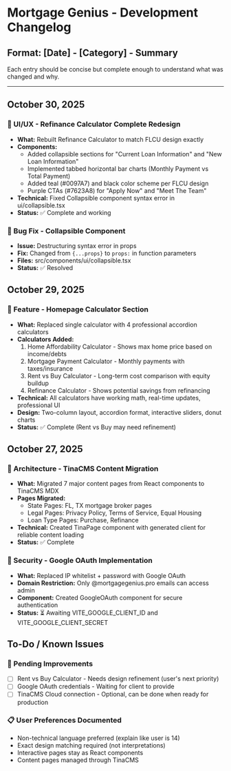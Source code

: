# Mortgage Genius - Development Changelog

## Format: [Date] - [Category] - Summary
Each entry should be concise but complete enough to understand what was changed and why.

---

## October 30, 2025

### 🎨 UI/UX - Refinance Calculator Complete Redesign
- **What:** Rebuilt Refinance Calculator to match FLCU design exactly
- **Components:** 
  - Added collapsible sections for "Current Loan Information" and "New Loan Information"
  - Implemented tabbed horizontal bar charts (Monthly Payment vs Total Payment)
  - Added teal (#0097A7) and black color scheme per FLCU design
  - Purple CTAs (#7623A8) for "Apply Now" and "Meet The Team"
- **Technical:** Fixed Collapsible component syntax error in ui/collapsible.tsx
- **Status:** ✅ Complete and working

### 🐛 Bug Fix - Collapsible Component
- **Issue:** Destructuring syntax error in props
- **Fix:** Changed from `{...props}` to `props:` in function parameters
- **Files:** src/components/ui/collapsible.tsx
- **Status:** ✅ Resolved

## October 29, 2025

### 🧮 Feature - Homepage Calculator Section
- **What:** Replaced single calculator with 4 professional accordion calculators
- **Calculators Added:**
  1. Home Affordability Calculator - Shows max home price based on income/debts
  2. Mortgage Payment Calculator - Monthly payments with taxes/insurance
  3. Rent vs Buy Calculator - Long-term cost comparison with equity buildup
  4. Refinance Calculator - Shows potential savings from refinancing
- **Technical:** All calculators have working math, real-time updates, professional UI
- **Design:** Two-column layout, accordion format, interactive sliders, donut charts
- **Status:** ✅ Complete (Rent vs Buy may need refinement)

## October 27, 2025

### 📝 Architecture - TinaCMS Content Migration
- **What:** Migrated 7 major content pages from React components to TinaCMS MDX
- **Pages Migrated:**
  - State Pages: FL, TX mortgage broker pages
  - Legal Pages: Privacy Policy, Terms of Service, Equal Housing
  - Loan Type Pages: Purchase, Refinance
- **Technical:** Created TinaPage component with generated client for reliable content loading
- **Status:** ✅ Complete

### 🔐 Security - Google OAuth Implementation
- **What:** Replaced IP whitelist + password with Google OAuth
- **Domain Restriction:** Only @mortgagegenius.pro emails can access admin
- **Component:** Created GoogleOAuth component for secure authentication
- **Status:** ⏳ Awaiting VITE_GOOGLE_CLIENT_ID and VITE_GOOGLE_CLIENT_SECRET

## To-Do / Known Issues

### 🔧 Pending Improvements
- [ ] Rent vs Buy Calculator - Needs design refinement (user's next priority)
- [ ] Google OAuth credentials - Waiting for client to provide
- [ ] TinaCMS Cloud connection - Optional, can be done when ready for production

### 📋 User Preferences Documented
- Non-technical language preferred (explain like user is 14)
- Exact design matching required (not interpretations)
- Interactive pages stay as React components
- Content pages managed through TinaCMS